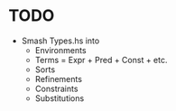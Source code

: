 # TODO

* Smash Types.hs into
  + Environments
  + Terms = Expr + Pred + Const + etc. 
  + Sorts
  + Refinements
  + Constraints
  + Substitutions
